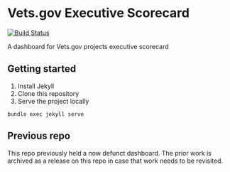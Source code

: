 # Vets.gov Executive Scorecard
[![Build Status](https://dev.vets.gov/jenkins/buildStatus/icon?job=department-of-veterans-affairs/vets.gov-status/master)](http://jenkins.vetsgov-internal/job/department-of-veterans-affairs/job/vets.gov-status/job/master/)

A dashboard for Vets.gov projects executive scorecard

## Getting started

1. Install Jekyll
2. Clone this repository
3. Serve the project locally
  ```
  bundle exec jekyll serve
  ```

## Previous repo

This repo previously held a now defunct dashboard. The prior work is archived as a release on this repo in case that work needs to be revisited.

